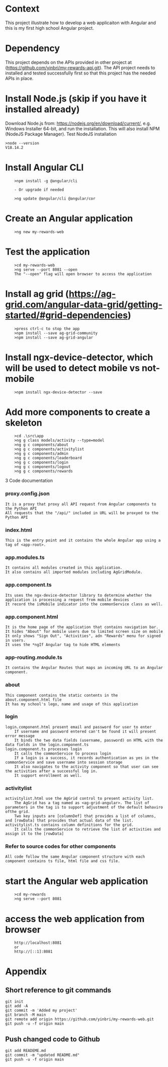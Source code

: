 # Context
This project illustrate how to develop a web applicaiton with Angular and this is my first high school Angular project.

# Dependency 
This project depends on the APIs provided in other project at (https://github.com/yinbri/my-rewards-api.git). The API project needs to installed and tested successfully first so that this project has the needed APIs in place.

# Install Node.js (skip if you have it installed already)

Download Node.js from: https://nodejs.org/en/download/current/, e.g. Windows Installer 64-bit, and run the installation. This will also install NPM (NodeJS Package Manager). Test NodeJS installation

```
>node --version
V18.14.2
```
# Install Angular CLI
```
    >npm install -g @angular/cli

    - Or upgrade if needed
  
    >ng update @angular/cli @angular/cor
```

# Create an Angular application
```
    >ng new my-rewards-web
```

# Test the application
```
    >cd my-rewards-web
    >ng serve --port 8081 --open
    The "--open" flag will open browser to access the application
```

# Install ag grid (https://ag-grid.com/angular-data-grid/getting-started/#grid-dependencies)
```
    >press ctrl-c to stop the app
    >npm install --save ag-grid-community
    >npm install --save ag-grid-angular
```

# Install ngx-device-detector, which will be used to detect mobile vs not-mobile
```
    >npm install ngx-device-detector --save
```

# Add more components to create a skeleton
```
    >cd .\src\app
    >ng g class models/activity --type=model
    >ng g c components/about
    >ng g c components/activitylist
    >ng g c components/admin
    >ng g c components/leaderboard
    >ng g c components/login
    >ng g c components/logout
    >ng g c components/rewards
```

3 Code documentation

### proxy.config.json
    It is a proxy that proxy all API request from Angular components to the Python API
    All requests that the "/api/" included in URL will be proxyed to the Python API

### index.html
    This is the entry point and it contains the whole Angular app using a tag of <app-root>.

### app.modules.ts
    It contains all modules created in this application.
    It also contains all imported modules including AgGridModule.

### app.component.ts
    Its uses the ngx-device-detector library to determine whether the application is processing a request from mobile devices
    It record the isMobile indicator into the commonService class as well.

### app.component.html
    It is the home page of the application that contains navigation bar.
    It hides "About" for mobile users due to limited screen size on mobile
    It only shows "Sign Out", "Activities", adn "Rewards" menu for signed in users.
    It uses the *ngIf Angular tag to hide HTML elements

### app-routing.module.ts
    It contains the Angular Routes that maps an incoming URL to an Angular component.

### about
    This component contains the static contents in the about.component.html file
    It has my school's lego, name and usage of this application

### login
    login.component.html present email and password for user to enter
        If username and password entered can't be found it will present error message
        It binds the two data fields (username, password) on HTML with the data fields in the login.component.ts
    login.component.ts processes login
        It calls the commonService to process login
        If a login is a success, it records authentication as yes in the commonService and save username into session storage
        It also navigates to the activity component so that user can see the activities after a successful log in.
        It support enrollment as well.

### activitylist
    activitylist.html use the AgGrid control to present activity list.
        The AgGrid has a tag named as <ag-grid-angular>. The list of parameters in the tag is to support adjustment of the default behaviro ofthe grid.
        Two key inputs are [columnDef] that provides a list of columns, and [rowData] that provides that actual data of the list.
    activitylist.ts contains column definitions for the grid.
        It calls the commonService to retrieve the list of activities and assign it to the [rowData]

### Refer to source codes for other components
    All code follow the same Angular component structure with each component contains ts file, html file and css file.

# start the Angular web application
```
    >cd my-rewards
    >ng serve --port 8081
```

# access the web application from browser
```
    http://localhost:8081
    or
    http://[::1]:8081
```

# Appendix

## Short reference to git commands
```
git init
git add -A
git commit -m 'Added my project'
git branch -M main
git remote add origin https://github.com/yinbri/my-rewards-web.git
git push -u -f origin main
```
## Push changed code to Github
```
git add READEME.md
git commit -m "updated README.md"
git push -u -f origin main
                      




